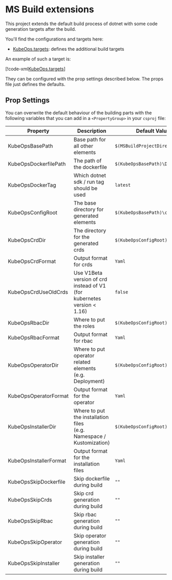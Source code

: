 # MS Build extensions

This project extends the default build process of dotnet with some
code generation targets after the build.

You'll find the configurations and targets here:

- [KubeOps.targets](https://github.com/buehler/dotnet-operator-sdk/blob/master/src/KubeOps/Build/KubeOps.targets): defines the additional build targets

An example of such a target is:

[!code-xml[KubeOps.targets](../../src/KubeOps/Build/KubeOps.targets?range=45-53&dedent=4&highlight=2-7)]

They can be configured with the prop settings described below.
The props file just defines the defaults.

## Prop Settings

You can overwrite the default behaviour of the building parts with the following
variables that you can add in a `<PropertyGroup>` in your `csproj` file:

| Property               | Description                                                                | Default Value                                                           |
| ---------------------- | -------------------------------------------------------------------------- | ----------------------------------------------------------------------- |
| KubeOpsBasePath        | Base path for all other elements                                           | `$(MSBuildProjectDirectory)`                                            |
| KubeOpsDockerfilePath  | The path of the dockerfile                                                 | `$(KubeOpsBasePath)\Dockerfile`                                         |
| KubeOpsDockerTag       | Which dotnet sdk / run tag should be used                                  | `latest`                                                                |
| KubeOpsConfigRoot      | The base directory for generated elements                                  | `$(KubeOpsBasePath)\config`                                             |
| KubeOpsCrdDir          | The directory for the generated crds                                       | `$(KubeOpsConfigRoot)\crds`                                             |
| KubeOpsCrdFormat       | Output format for crds                                                     | `Yaml`                                                                  |
| KubeOpsCrdUseOldCrds   | Use V1Beta version of crd instead of V1<br>(for kubernetes version < 1.16) | `false`                                                                 |
| KubeOpsRbacDir         | Where to put the roles                                                     | `$(KubeOpsConfigRoot)\rbac`                                             |
| KubeOpsRbacFormat      | Output format for rbac                                                     | `Yaml`                                                                  |
| KubeOpsOperatorDir     | Where to put operator related elements<br>(e.g. Deployment)                | `$(KubeOpsConfigRoot)\operator`                                         |
| KubeOpsOperatorFormat  | Output format for the operator                                             | `Yaml`                                                                  |
| KubeOpsInstallerDir    | Where to put the installation files<br>(e.g. Namespace / Kustomization)    | `$(KubeOpsConfigRoot)\install`                                          |
| KubeOpsInstallerFormat | Output format for the installation files                                   | `Yaml`                                                                  |
| KubeOpsSkipDockerfile  | Skip dockerfile during build                                               | `""`                                                                    |
| KubeOpsSkipCrds        | Skip crd generation during build                                           | `""`                                                                    |
| KubeOpsSkipRbac        | Skip rbac generation during build                                          | `""`                                                                    |
| KubeOpsSkipOperator    | Skip operator generation during build                                      | `""`                                                                    |
| KubeOpsSkipInstaller   | Skip installer generation during build                                     | `""`                                                                    |
